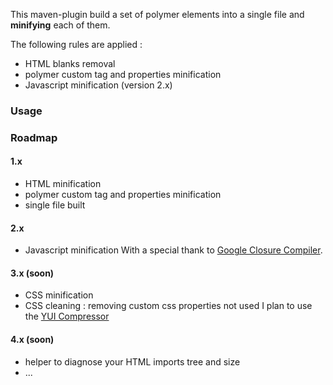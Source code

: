 This maven-plugin build a set of polymer elements into a single file and **minifying** each of them.

The following rules are applied :

* HTML blanks removal
* polymer custom tag and properties minification
* Javascript minification (version 2.x)

### Usage


### Roadmap

#### 1.x
* HTML minification
* polymer custom tag and properties minification
* single file built

#### 2.x
* Javascript minification
With a special thank to [Google Closure Compiler](https://github.com/google/closure-compiler).

#### 3.x (soon)
* CSS minification
* CSS cleaning : removing custom css properties not used
I plan to use the [YUI Compressor](https://yui.github.io/yuicompressor/)

#### 4.x (soon)
* helper to diagnose your HTML imports tree and size
* ...
